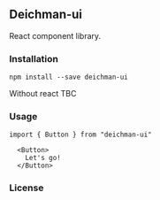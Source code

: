 ## Deichman-ui

React component library.

### Installation

`npm install --save deichman-ui`

Without react TBC

### Usage

`import { Button } from "deichman-ui"`

```
  <Button>
    Let's go!
  </Button>
```

### License

